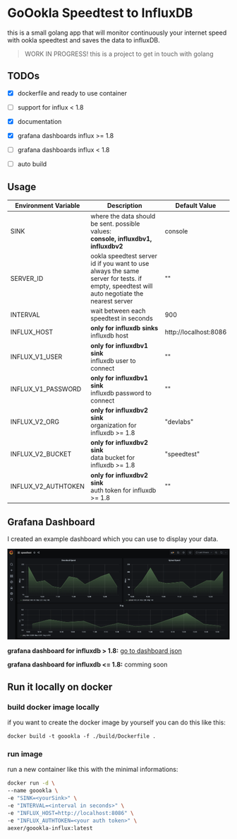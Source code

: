 # GoOokla Speedtest to InfluxDB

this is a small golang app that will monitor continuously your internet speed with ookla speedtest and saves the  data to influxDB.

> WORK IN PROGRESS! this is a project to get in touch with golang

## TODOs

- [x] dockerfile and ready to use container
- [ ] support for influx < 1.8
- [x] documentation
- [x] grafana dashboards influx >= 1.8
- [ ] grafana dashboards influx < 1.8
- [ ] auto build 


## Usage

| Environment Variable 	| Description                                                      	| Default Value 	|
|----------------------	|------------------------------------------------------------------	|---------------	|
| SINK                 	| where the data should be sent. possible values: <br> **console, influxdbv1, influxdbv2** | console            |
| SERVER_ID             | ookla speedtest server id if you want to use always the same server for tests. if empty, speedtest will auto negotiate the nearest server                                | ""           |
| INTERVAL             |  wait between each speedtest in seconds                            | 900          |
| INFLUX_HOST            | **only for influxdb sinks** <br> influxdb host                            | http://localhost:8086         |
| INFLUX_V1_USER            | **only for influxdbv1 sink** <br> influxdb user to connect                          | ""        |
| INFLUX_V1_PASSWORD            | **only for influxdbv1 sink** <br> influxdb password to connect                           | ""        |
| INFLUX_V2_ORG            | **only for influxdbv2 sink** <br> organization for influxdb >= 1.8                         | "devlabs"        |
| INFLUX_V2_BUCKET          | **only for influxdbv2 sink** <br> data bucket for influxdb >= 1.8                         | "speedtest"        |
| INFLUX_V2_AUTHTOKEN         | **only for influxdbv2 sink** <br> auth token for influxdb >= 1.8                         | ""        |

## Grafana Dashboard

I created an example dashboard which you can use to display your data. 

![grafana dashboard](./docs/grafana_dashboard.png)

**grafana dashboard for influxdb > 1.8:** [go to dashboard json](./third_party/grafana_dashboard_influxdbv2.json)

**grafana dashboard for influxdb <= 1.8:** comming soon

## Run it locally on docker

### build docker image locally

if you want to create the docker image by yourself you can do this like this:

```
docker build -t goookla -f ./build/Dockerfile .
```

### run image

run a new container like this with the minimal informations:

```bash
docker run -d \
--name goookla \ 
-e "SINK=<yourSink>" \
-e "INTERVAL=<interval in seconds>" \
-e "INFLUX_HOST=http://localhost:8086" \
-e "INFLUX_AUTHTOKEN=<your auth token>" \
aexer/goookla-influx:latest
```




